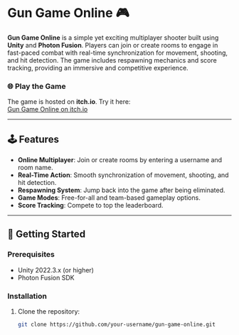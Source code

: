 # Gun Game Online 🎮

**Gun Game Online** is a simple yet exciting multiplayer shooter built using **Unity** and **Photon Fusion**. Players can join or create rooms to engage in fast-paced combat with real-time synchronization for movement, shooting, and hit detection. The game includes respawning mechanics and score tracking, providing an immersive and competitive experience.

### 🌐 Play the Game  
The game is hosted on **itch.io**. Try it here:  
[Gun Game Online on itch.io](https://notoriousraj.itch.io/gun-game-online)

---

## 🕹️ Features  
- **Online Multiplayer**: Join or create rooms by entering a username and room name.  
- **Real-Time Action**: Smooth synchronization of movement, shooting, and hit detection.  
- **Respawning System**: Jump back into the game after being eliminated.  
- **Game Modes**: Free-for-all and team-based gameplay options.  
- **Score Tracking**: Compete to top the leaderboard.  

---

## 🚀 Getting Started  
### Prerequisites  
- Unity 2022.3.x (or higher)  
- Photon Fusion SDK  

### Installation  
1. Clone the repository:  
   ```bash
   git clone https://github.com/your-username/gun-game-online.git
